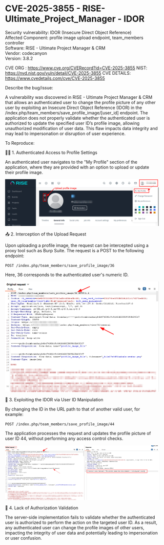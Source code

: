 # CVE-2025-3855 - RISE-Ultimate_Project_Manager - IDOR

Security vulnerability: IDOR (Insecure Direct Object Reference)<br>
Affected Component: profile image upload endpoint, team_members controller<br>
Software: RISE - Ultimate Project Manager & CRM <br>
Vendor: codecanyon<br>
Version: 3.8.2<br>

CVE ORG : https://www.cve.org/CVERecord?id=CVE-2025-3855
NIST: https://nvd.nist.gov/vuln/detail/CVE-2025-3855
CVE DETAILS: https://www.cvedetails.com/cve/CVE-2025-3855

Describe the bug/issue:

A vulnerability was discovered in RISE - Ultimate Project Manager & CRM that allows an authenticated user to change the profile picture of any other user by exploiting an Insecure Direct Object Reference (IDOR) in the /index.php/team_members/save_profile_image/[user_id] endpoint. The application does not properly validate whether the authenticated user is authorized to update the specified user ID’s profile image, allowing unauthorized modification of user data. This flaw impacts data integrity and may lead to impersonation or disruption of user experience.

To Reproduce:


🧑‍💼 1. Authenticated Access to Profile Settings

An authenticated user navigates to the "My Profile" section of the application, where they are provided with an option to upload or update their profile image.

<img src="https://github.com/L4zyFox/RISE-Ultimate_Project_Manager_e_CRM/blob/main/01-upload.png">

📤 2. Interception of the Upload Request

Upon uploading a profile image, the request can be intercepted using a proxy tool such as Burp Suite. The request is a POST to the following endpoint:

``POST /index.php/team_members/save_profile_image/36``

Here, 36 corresponds to the authenticated user's numeric ID.

<img src="https://github.com/L4zyFox/RISE-Ultimate_Project_Manager_e_CRM/blob/main/02-Interc.png">

🔁 3. Exploiting the IDOR via User ID Manipulation

By changing the ID in the URL path to that of another valid user, for example:

``POST /index.php/team_members/save_profile_image/44``

The application processes the request and updates the profile picture of user ID 44, without performing any access control checks.

<img src="https://github.com/L4zyFox/RISE-Ultimate_Project_Manager_e_CRM/blob/main/03-edited-Interc.png">

🔐 4. Lack of Authorization Validation

The server-side implementation fails to validate whether the authenticated user is authorized to perform the action on the targeted user ID. As a result, any authenticated user can change the profile images of other users, impacting the integrity of user data and potentially leading to impersonation or user confusion.
